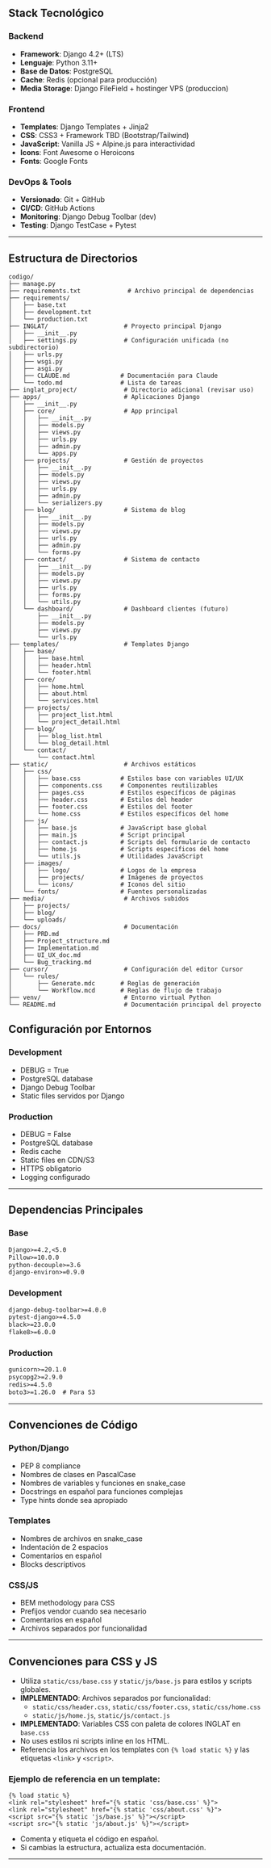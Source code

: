 
## Stack Tecnológico

### Backend
- **Framework**: Django 4.2+ (LTS)
- **Lenguaje**: Python 3.11+
- **Base de Datos**: PostgreSQL
- **Cache**: Redis (opcional para producción)
- **Media Storage**: Django FileField + hostinger VPS (produccion)

### Frontend
- **Templates**: Django Templates + Jinja2
- **CSS**: CSS3 + Framework TBD (Bootstrap/Tailwind)
- **JavaScript**: Vanilla JS + Alpine.js para interactividad
- **Icons**: Font Awesome o Heroicons
- **Fonts**: Google Fonts

### DevOps & Tools
- **Versionado**: Git + GitHub
- **CI/CD**: GitHub Actions
- **Monitoring**: Django Debug Toolbar (dev)
- **Testing**: Django TestCase + Pytest

---

## Estructura de Directorios

```
codigo/
├── manage.py
├── requirements.txt             # Archivo principal de dependencias
├── requirements/
│   ├── base.txt
│   ├── development.txt
│   └── production.txt
├── INGLAT/                     # Proyecto principal Django
│   ├── __init__.py
│   ├── settings.py             # Configuración unificada (no subdirectorio)
│   ├── urls.py
│   ├── wsgi.py
│   ├── asgi.py
│   ├── CLAUDE.md              # Documentación para Claude
│   └── todo.md                # Lista de tareas
├── inglat_project/             # Directorio adicional (revisar uso)
├── apps/                       # Aplicaciones Django
│   ├── __init__.py
│   ├── core/                   # App principal
│   │   ├── __init__.py
│   │   ├── models.py
│   │   ├── views.py
│   │   ├── urls.py
│   │   ├── admin.py
│   │   └── apps.py
│   ├── projects/               # Gestión de proyectos
│   │   ├── __init__.py
│   │   ├── models.py
│   │   ├── views.py
│   │   ├── urls.py
│   │   ├── admin.py
│   │   └── serializers.py
│   ├── blog/                   # Sistema de blog
│   │   ├── __init__.py
│   │   ├── models.py
│   │   ├── views.py
│   │   ├── urls.py
│   │   ├── admin.py
│   │   └── forms.py
│   ├── contact/                # Sistema de contacto
│   │   ├── __init__.py
│   │   ├── models.py
│   │   ├── views.py
│   │   ├── urls.py
│   │   ├── forms.py
│   │   └── utils.py
│   └── dashboard/              # Dashboard clientes (futuro)
│       ├── __init__.py
│       ├── models.py
│       ├── views.py
│       └── urls.py
├── templates/                  # Templates Django
│   ├── base/
│   │   ├── base.html
│   │   ├── header.html
│   │   └── footer.html
│   ├── core/
│   │   ├── home.html
│   │   ├── about.html
│   │   └── services.html
│   ├── projects/
│   │   ├── project_list.html
│   │   └── project_detail.html
│   ├── blog/
│   │   ├── blog_list.html
│   │   └── blog_detail.html
│   └── contact/
│       └── contact.html
├── static/                     # Archivos estáticos
│   ├── css/
│   │   ├── base.css           # Estilos base con variables UI/UX
│   │   ├── components.css     # Componentes reutilizables
│   │   ├── pages.css          # Estilos específicos de páginas
│   │   ├── header.css         # Estilos del header
│   │   ├── footer.css         # Estilos del footer
│   │   └── home.css           # Estilos específicos del home
│   ├── js/
│   │   ├── base.js            # JavaScript base global
│   │   ├── main.js            # Script principal
│   │   ├── contact.js         # Scripts del formulario de contacto
│   │   ├── home.js            # Scripts específicos del home
│   │   └── utils.js           # Utilidades JavaScript
│   ├── images/
│   │   ├── logo/              # Logos de la empresa
│   │   ├── projects/          # Imágenes de proyectos
│   │   └── icons/             # Iconos del sitio
│   └── fonts/                 # Fuentes personalizadas
├── media/                      # Archivos subidos
│   ├── projects/
│   ├── blog/
│   └── uploads/
├── docs/                       # Documentación
│   ├── PRD.md
│   ├── Project_structure.md
│   ├── Implementation.md
│   ├── UI_UX_doc.md
│   └── Bug_tracking.md
├── cursor/                     # Configuración del editor Cursor
│   └── rules/
│       ├── Generate.mdc       # Reglas de generación
│       └── Workflow.mcd       # Reglas de flujo de trabajo
├── venv/                       # Entorno virtual Python
└── README.md                   # Documentación principal del proyecto
```

## Configuración por Entornos

### Development
- DEBUG = True
- PostgreSQL database
- Django Debug Toolbar
- Static files servidos por Django

### Production
- DEBUG = False
- PostgreSQL database
- Redis cache
- Static files en CDN/S3
- HTTPS obligatorio
- Logging configurado

---

## Dependencias Principales

### Base
```txt
Django>=4.2,<5.0
Pillow>=10.0.0
python-decouple>=3.6
django-environ>=0.9.0
```

### Development
```txt
django-debug-toolbar>=4.0.0
pytest-django>=4.5.0
black>=23.0.0
flake8>=6.0.0
```

### Production
```txt
gunicorn>=20.1.0
psycopg2>=2.9.0
redis>=4.5.0
boto3>=1.26.0  # Para S3
```

---

## Convenciones de Código

### Python/Django
- PEP 8 compliance
- Nombres de clases en PascalCase
- Nombres de variables y funciones en snake_case
- Docstrings en español para funciones complejas
- Type hints donde sea apropiado

### Templates
- Nombres de archivos en snake_case
- Indentación de 2 espacios
- Comentarios en español
- Blocks descriptivos

### CSS/JS
- BEM methodology para CSS
- Prefijos vendor cuando sea necesario
- Comentarios en español
- Archivos separados por funcionalidad

---

## Convenciones para CSS y JS

- Utiliza `static/css/base.css` y `static/js/base.js` para estilos y scripts globales.
- **IMPLEMENTADO**: Archivos separados por funcionalidad:
  - `static/css/header.css`, `static/css/footer.css`, `static/css/home.css`
  - `static/js/home.js`, `static/js/contact.js`
- **IMPLEMENTADO**: Variables CSS con paleta de colores INGLAT en `base.css`
- No uses estilos ni scripts inline en los HTML.
- Referencia los archivos en los templates con `{% load static %}` y las etiquetas `<link>` y `<script>`.

### Ejemplo de referencia en un template:
```django
{% load static %}
<link rel="stylesheet" href="{% static 'css/base.css' %}">
<link rel="stylesheet" href="{% static 'css/about.css' %}">
<script src="{% static 'js/base.js' %}"></script>
<script src="{% static 'js/about.js' %}"></script>
```

- Comenta y etiqueta el código en español.
- Si cambias la estructura, actualiza esta documentación.

---